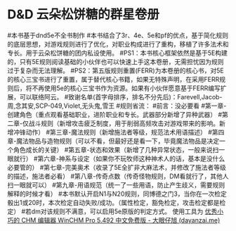 # D&D 云朵松饼糖的群星卷册
#本书基于dnd5e不全书制作
#本书结合了3r、4e、5e和pf的优点，基于简化规则的底层思想，对游戏规则进行了优化，对职业构成进行了重构，移植了许多法术和专长。用于云朵松饼糖的团内私设使用。
#PS1：本书核心框架依然是基于5E构建的，只有5E规则阅读基础的小伙伴也可以快速上手这本卷册，无需担忧因为规则过于复杂而无法理解。
#PS2：第五版规则重置(FERR)为本卷册的核心书，对5E的核心三宝书进行了重置，属于替代核心书籍，如果无特殊声明，在采用FERR规则后，将不再使用5e的核心三宝书作为资源。如果有小伙伴愿意基于FERR编写扩展，可以联络阿云。
#致谢名单(首字母排序，排名不分先后)：Farevell,Jacob-周,念其安,SCP-049,Violet,无头鬼,雪王
#规则省流：
#前言：没必要看
#第一章-创建角色（重点观看基础职业，进阶职业和专长。武器部分新增了异种武器）
#第二章-仅战斗规则（新增攻击疲乏制度，用于削弱高频攻击对游戏带来的影响。新增冲锋动作）
#第三章-魔法规则（新增施法者等级，规范法术用语描述）
#第四章-魔法物品与造物规则（可以不看，但最好还是看一下，毕竟魔法物品是决定一个角色成长的关键）
#第五章-状态和效果（新增了几种异常状态，一般来说扫一眼就行）
#第六章-神系与设定（如果你不玩牧师这种神术人的话，基本是没什么必要管的）
#第七章-完美奥术（收录了5E全扩非大麻法术，并修改了施法者等级的描述，施法者必看）
#第八章-传奇点数（传奇怪物规则，DM看就行了，其他人扫一眼就可以）
#第九章-用语规范（统一了一些用语，防止产生歧义，需要规则解释的时候才看）
#本书默认开启N1与N20规则，同博德之门3，当你在一次检定骰出1或20时，本次检定自动失败/成功。（属性检定，豁免检定，攻击检定都是检定）
#若dm对该规则不满意，可以启用5e原版的判定方式。
使用工具为
[优秀小巧的 CHM 编辑器 WinCHM Pro 5.492 中文免费版 - 大眼仔旭 (dayanzai.me)](http://www.dayanzai.me/winchm.html)
